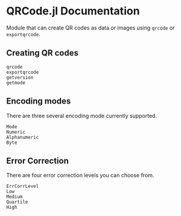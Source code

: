 # QRCode.jl Documentation

Module that can create QR codes as data or images using `qrcode` or `exportqrcode`.

## Creating QR codes

```@docs
qrcode
exportqrcode
getversion
getmode
```

## Encoding modes
There are three several encoding mode currently supported.

```@docs
Mode
Numeric
Alphanumeric
Byte
```

## Error Correction
There are four error correction levels you can choose from.

```@docs
ErrCorrLevel
Low
Medium
Quartile
High
```
